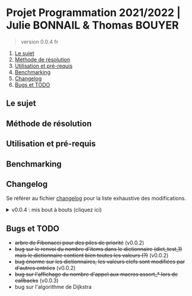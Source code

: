 # Projet Programmation 2021/2022 | Julie BONNAIL & Thomas BOUYER

> version 0.0.4 fr

1. [Le sujet](#le-sujet)
2. [Méthode de résolution](#méthode-de-résolution)
3. [Utilisation et pré-requis](#utilisation-et-pré-requis)
4. [Benchmarking](#benchmarking)
5. [Changelog](#changelog)
6. [Bugs et TODO](#bugs-et-todo)

## Le sujet

## Méthode de résolution

## Utilisation et pré-requis

## Benchmarking

## Changelog

Se référer au fichier [changelog](changelog.md) pour la liste exhaustive des modifications.

<details>
    <summary> v0.0.4 : mis bout à bouts (cliquez ici) </summary>

*   nouvelle option pour éviter un affichage intrusif et une résolution automatique de conflits
*   affichage d'une barre de progression

</details>

## Bugs et TODO

*   ~~arbre de Fibonacci pour des piles de priorité~~ (v0.0.2)
*   ~~bug sur le renvoi du nombre d'items dans le dictionnaire (dict_test_1) mais le dictionnaire contient bien toutes les valeurs (?)~~ (v0.0.2)
*   ~~bug énorme sur les dictionnaires, les valeurs clefs sont modifiées par d'autres entrées~~ (v0.0.2)
*   ~~bug sur l'affichage du nombre d'appel aux macros assert_* lors de callbacks~~ (v0.0.3)
*   bug sur l'algorithme de Dijkstra
